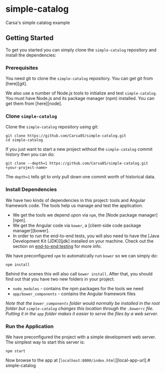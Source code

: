 # simple-catalog
Carsa's simple catalog example 

## Getting Started

To get you started you can simply clone the `simple-catalog` repository and install the dependencies:

### Prerequisites

You need git to clone the `simple-catalog` repository. You can get git from [here][git].

We also use a number of Node.js tools to initialize and test `simple-catalog`. You must have Node.js
and its package manager (npm) installed. You can get them from [here][node].

### Clone `simple-catalog`

Clone the `simple-catalog` repository using git:

```
git clone https://github.com/Carsa85/simple-catalog.git
cd simple-catalog
```

If you just want to start a new project without the `simple-catalog` commit history then you can do:

```
git clone --depth=1 https://github.com/Carsa85/simple-catalog.git <your-project-name>
```

The `depth=1` tells git to only pull down one commit worth of historical data.

### Install Dependencies

We have two kinds of dependencies in this project: tools and Angular framework code. The tools help
us manage and test the application.

* We get the tools we depend upon via `npm`, the [Node package manager][npm].
* We get the Angular code via `bower`, a [client-side code package manager][bower].
* In order to run the end-to-end tests, you will also need to have the
  [Java Development Kit (JDK)][jdk] installed on your machine. Check out the section on
  [end-to-end testing](#e2e-testing) for more info.

We have preconfigured `npm` to automatically run `bower` so we can simply do:

```
npm install
```

Behind the scenes this will also call `bower install`. After that, you should find out that you have
two new folders in your project.

* `node_modules` - contains the npm packages for the tools we need
* `app/bower_components` - contains the Angular framework files

*Note that the `bower_components` folder would normally be installed in the root folder but
`simple-catalog` changes this location through the `.bowerrc` file. Putting it in the `app` folder
makes it easier to serve the files by a web server.*

### Run the Application

We have preconfigured the project with a simple development web server. The simplest way to start
this server is:

```
npm start
```

Now browse to the app at [`localhost:8000/index.html`][local-app-url].# simple-catalog
